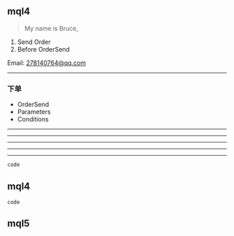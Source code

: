 ## mql4
> My name is Bruce,
1. Send Order
2. Before OrderSend

Email: 278140764@qq.com

***
### 下单
* OrderSend
* Parameters
* Conditions

***

***


***


***


***
    code
    
## mql4

    code

## mql5
